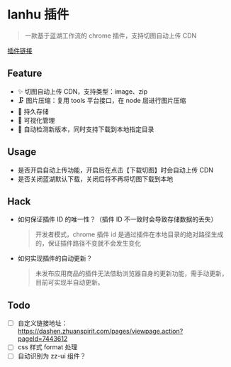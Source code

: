 # lanhu 插件

> 一款基于蓝湖工作流的 chrome 插件，支持切图自动上传 CDN

[插件链接](https://dl.zhuanstatic.com/fecommon/chrome-extension-lanhu.zip)

## Feature

- ✨ 切图自动上传 CDN，支持类型：image、zip
- 🗜️ 图片压缩：复用 tools 平台接口，在 node 层进行图片压缩
- 💾 持久存储
- 👀 可视化管理
- 📣 自动检测新版本，同时支持下载到本地指定目录

## Usage

- 是否开启自动上传功能，开启后在点击【下载切图】时会自动上传 CDN
- 是否关闭蓝湖默认下载，关闭后将不再将切图下载到本地

## Hack

- 如何保证插件 ID 的唯一性？（插件 ID 不一致时会导致存储数据的丢失）
  > 开发者模式，chrome 插件 id 是通过插件在本地目录的绝对路径生成的，保证插件路径不变就不会发生变化

- 如何实现插件的自动更新？
  > 未发布应用商品的插件无法借助浏览器自身的更新功能，需手动更新，目前可实现半自动更新。

## Todo

- [ ] 自定义链接地址：https://dashen.zhuanspirit.com/pages/viewpage.action?pageId=7443612
- [ ] css 样式 format 处理
- [ ] 自动识别为 zz-ui 组件？